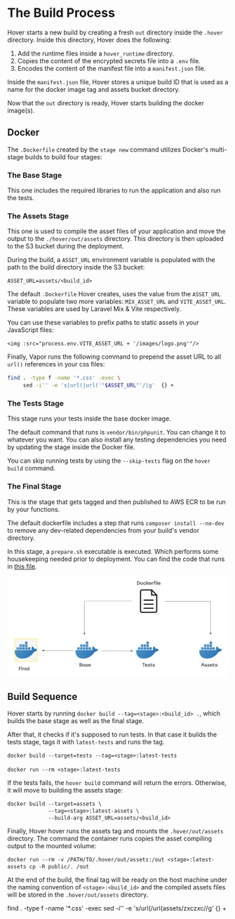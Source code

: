# The Build Process

Hover starts a new build by creating a fresh `out` directory inside the `.hover` directory. Inside this directory, Hover does the following:

1. Add the runtime files inside a `hover_runtime` directory.
2. Copies the content of the encrypted secrets file into a `.env` file.
3. Encodes the content of the manifest file into a `manifest.json` file.

Inside the `manifest.json` file, Hover stores a unique build ID that is used as a name for the docker image tag and assets bucket directory.

Now that the `out` directory is ready, Hover starts building the docker image(s).

## Docker

The `.Dockerfile` created by the `stage new` command utilizes Docker's multi-stage builds to build four stages:

### The Base Stage

This one includes the required libraries to run the application and also run the tests.

### The Assets Stage

This one is used to compile the asset files of your application and move the output to the `./hover/out/assets` directory. This directory is then uploaded to the S3 bucket during the deployment.

During the build, a `ASSET_URL` environment variable is populated with the path to the build directory inside the S3 bucket:

```
ASSET_URL=assets/<build_id>
```

The default `.Dockerfile` Hover creates, uses the value from the `ASSET_URL` variable to populate two more variables: `MIX_ASSET_URL` and `VITE_ASSET_URL`. These variables are used by Laravel Mix & Vite respectively.

You can use these variables to prefix paths to static assets in your JavaScript files:

```
<img :src="process.env.VITE_ASSET_URL + '/images/logo.png'"/>
```

Finally, Vapor runs the following command to prepend the asset URL to all `url()` references in your css files:

```bash
find . -type f -name '*.css' -exec \
     sed -i'' -e 's|url(|url('"$ASSET_URL"'/|g'  {} +
```

### The Tests Stage

This stage runs your tests inside the base docker image.

The default command that runs is `vendor/bin/phpunit`. You can change it to whatever you want. You can also install any testing dependencies you need by updating the stage inside the Docker file.

You can skip running tests by using the `--skip-tests` flag on the `hover build` command.

### The Final Stage

This is the stage that gets tagged and then published to AWS ECR to be run by your functions.

The default dockerfile includes a step that runs `composer install --no-dev` to remove any dev-related dependencies from your build's vendor directory.

In this stage, a `prepare.sh` executable is executed. Which performs some housekeeping needed prior to deployment. You can find the code that runs in [this file](/embeds/stubs/hover_runtime/prepare.sh).

![The Dockerfile](images/docker.png)

## Build Sequence

Hover starts by running `docker build --tag=<stage>:<build_id> .`, which builds the base stage as well as the final stage.

After that, it checks if it's supposed to run tests. In that case it builds the tests stage, tags it with `latest-tests` and runs the tag.

```shell
docker build --target=tests --tag=<stage>:latest-tests

docker run --rm <stage>:latest-tests
```

If the tests fails, the `hover build` command will return the errors. Otherwise, it will move to building the assets stage:

```shell
docker build --target=assets \
             --tag=<stage>:latest-assets \
             --build-arg ASSET_URL=assets/<build_id>
```

Finally, Hover hover runs the assets tag and mounts the `.hover/out/assets` directory. The command the container runs copies the asset compiling output to the mounted volume:

```shell
docker run --rm -v /PATH/TO/.hover/out/assets:/out <stage>:latest-assets cp -R public/. /out
```

At the end of the build, the final tag will be ready on the host machine under the naming convention of `<stage>:<build_id>` and the compiled assets files will be stored in the `.hover/out/assets` directory.


find . -type f -name '*.css' -exec sed -i'' -e 's/url(/url(assets\/zxczxc\//g'  {} +
